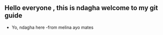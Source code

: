 
## Hello everyone , this is ndagha welcome to my git guide
- Yo, ndagha here
-from melina ayo mates
